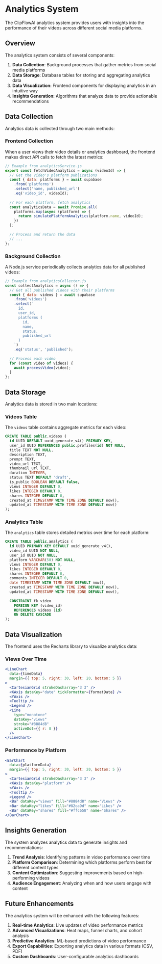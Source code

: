 # Analytics System

The ClipFlowAI analytics system provides users with insights into the performance of their videos across different social media platforms.

## Overview

The analytics system consists of several components:

1. **Data Collection**: Background processes that gather metrics from social media platforms
2. **Data Storage**: Database tables for storing and aggregating analytics data
3. **Data Visualization**: Frontend components for displaying analytics in an intuitive way
4. **Insights Generation**: Algorithms that analyze data to provide actionable recommendations

## Data Collection

Analytics data is collected through two main methods:

### Frontend Collection

When a user views their video details or analytics dashboard, the frontend makes direct API calls to fetch the latest metrics:

```javascript
// Example from analyticsService.js
export const fetchVideoAnalytics = async (videoId) => {
  // Get the video's platform publications
  const { data: platforms } = await supabase
    .from('platforms')
    .select('name, published_url')
    .eq('video_id', videoId);
  
  // For each platform, fetch analytics
  const analyticsData = await Promise.all(
    platforms.map(async (platform) => {
      return simulatePlatformAnalytics(platform.name, videoId);
    })
  );
  
  // Process and return the data
  // ...
};
```

### Background Collection

A Node.js service periodically collects analytics data for all published videos:

```javascript
// Example from analyticsCollector.js
const collectAnalytics = async () => {
  // Get all published videos with their platforms
  const { data: videos } = await supabase
    .from('videos')
    .select(`
      id,
      user_id,
      platforms (
        id,
        name,
        status,
        published_url
      )
    `)
    .eq('status', 'published');
  
  // Process each video
  for (const video of videos) {
    await processVideo(video);
  }
};
```

## Data Storage

Analytics data is stored in two main locations:

### Videos Table

The `videos` table contains aggregate metrics for each video:

```sql
CREATE TABLE public.videos (
  id UUID DEFAULT uuid_generate_v4() PRIMARY KEY,
  user_id UUID REFERENCES public.profiles(id) NOT NULL,
  title TEXT NOT NULL,
  description TEXT,
  prompt TEXT,
  video_url TEXT,
  thumbnail_url TEXT,
  duration INTEGER,
  status TEXT DEFAULT 'draft',
  is_public BOOLEAN DEFAULT false,
  views INTEGER DEFAULT 0,
  likes INTEGER DEFAULT 0,
  shares INTEGER DEFAULT 0,
  created_at TIMESTAMP WITH TIME ZONE DEFAULT now(),
  updated_at TIMESTAMP WITH TIME ZONE DEFAULT now()
);
```

### Analytics Table

The `analytics` table stores detailed metrics over time for each platform:

```sql
CREATE TABLE public.analytics (
  id UUID PRIMARY KEY DEFAULT uuid_generate_v4(),
  video_id UUID NOT NULL,
  user_id UUID NOT NULL,
  platform VARCHAR(50) NOT NULL,
  views INTEGER DEFAULT 0,
  likes INTEGER DEFAULT 0,
  shares INTEGER DEFAULT 0,
  comments INTEGER DEFAULT 0,
  date TIMESTAMP WITH TIME ZONE DEFAULT now(),
  created_at TIMESTAMP WITH TIME ZONE DEFAULT now(),
  updated_at TIMESTAMP WITH TIME ZONE DEFAULT now(),
  
  CONSTRAINT fk_video
    FOREIGN KEY (video_id)
    REFERENCES videos (id)
    ON DELETE CASCADE
);
```

## Data Visualization

The frontend uses the Recharts library to visualize analytics data:

### Views Over Time

```jsx
<LineChart
  data={timeData}
  margin={{ top: 5, right: 30, left: 20, bottom: 5 }}
>
  <CartesianGrid strokeDasharray="3 3" />
  <XAxis dataKey="date" tickFormatter={formatDate} />
  <YAxis />
  <Tooltip />
  <Legend />
  <Line
    type="monotone"
    dataKey="views"
    stroke="#8884d8"
    activeDot={{ r: 8 }}
  />
</LineChart>
```

### Performance by Platform

```jsx
<BarChart
  data={platformData}
  margin={{ top: 5, right: 30, left: 20, bottom: 5 }}
>
  <CartesianGrid strokeDasharray="3 3" />
  <XAxis dataKey="platform" />
  <YAxis />
  <Tooltip />
  <Legend />
  <Bar dataKey="views" fill="#8884d8" name="Views" />
  <Bar dataKey="likes" fill="#82ca9d" name="Likes" />
  <Bar dataKey="shares" fill="#ffc658" name="Shares" />
</BarChart>
```

## Insights Generation

The system analyzes analytics data to generate insights and recommendations:

1. **Trend Analysis**: Identifying patterns in video performance over time
2. **Platform Comparison**: Determining which platforms perform best for different content types
3. **Content Optimization**: Suggesting improvements based on high-performing videos
4. **Audience Engagement**: Analyzing when and how users engage with content

## Future Enhancements

The analytics system will be enhanced with the following features:

1. **Real-time Analytics**: Live updates of video performance metrics
2. **Advanced Visualizations**: Heat maps, funnel charts, and cohort analysis
3. **Predictive Analytics**: ML-based predictions of video performance
4. **Export Capabilities**: Exporting analytics data in various formats (CSV, PDF)
5. **Custom Dashboards**: User-configurable analytics dashboards
